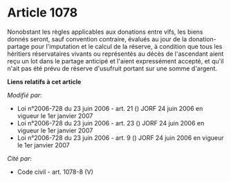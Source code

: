 # Article 1078

Nonobstant les règles applicables aux donations entre vifs, les biens donnés seront, sauf convention contraire, évalués au
jour de la donation-partage pour l'imputation et le calcul de la réserve, à condition que tous les héritiers réservataires
vivants ou représentés au décès de l'ascendant aient reçu un lot dans le partage anticipé et l'aient expressément accepté, et
qu'il n'ait pas été prévu de réserve d'usufruit portant sur une somme d'argent.

**Liens relatifs à cet article**

_Modifié par_:

  - Loi n°2006-728 du 23 juin 2006 - art. 21 () JORF 24 juin 2006 en vigueur le 1er janvier 2007
  - Loi n°2006-728 du 23 juin 2006 - art. 23 () JORF 24 juin 2006 en vigueur le 1er janvier 2007
  - Loi n°2006-728 du 23 juin 2006 - art. 9 () JORF 24 juin 2006 en vigueur le 1er janvier 2007

_Cité par_:

  - Code civil - art. 1078-8 (V)
